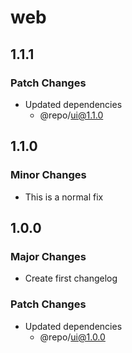 # web

## 1.1.1

### Patch Changes

- Updated dependencies
  - @repo/ui@1.1.0

## 1.1.0

### Minor Changes

- This is a normal fix

## 1.0.0

### Major Changes

- Create first changelog

### Patch Changes

- Updated dependencies
  - @repo/ui@1.0.0
